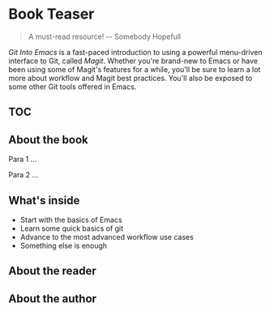 # Book Teaser

> A must-read resource! -- Somebody Hopefull

_Git Into Emacs_ is a fast-paced introduction to using a powerful
menu-driven interface to Git, called _Magit_.  Whether you're
brand-new to Emacs or have been using some of Magit's features for a
while, you'll be sure to learn a lot more about workflow and Magit
best practices.  You'll also be exposed to some other Git tools
offered in Emacs.

## TOC

## About the book

Para 1 ...

Para 2 ...

## What's inside

- Start with the basics of Emacs
- Learn some quick basics of git
- Advance to the most advanced workflow use cases
- Something else is enough

## About the reader

## About the author
